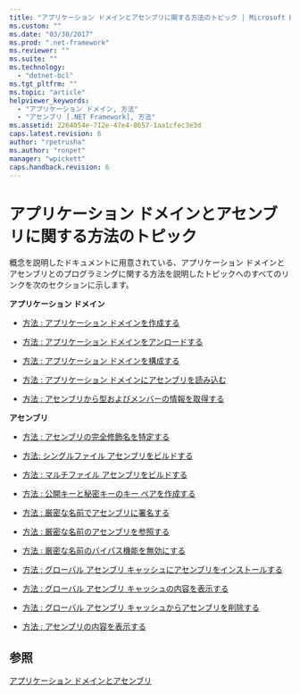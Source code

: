 ```yaml
---
title: "アプリケーション ドメインとアセンブリに関する方法のトピック | Microsoft Docs"
ms.custom: ""
ms.date: "03/30/2017"
ms.prod: ".net-framework"
ms.reviewer: ""
ms.suite: ""
ms.technology: 
  - "dotnet-bcl"
ms.tgt_pltfrm: ""
ms.topic: "article"
helpviewer_keywords: 
  - "アプリケーション ドメイン, 方法"
  - "アセンブリ [.NET Framework], 方法"
ms.assetid: 2264054e-712e-47e4-8657-1aa1cfec3e3d
caps.latest.revision: 6
author: "rpetrusha"
ms.author: "ronpet"
manager: "wpickett"
caps.handback.revision: 6
---
```

# アプリケーション ドメインとアセンブリに関する方法のトピック
概念を説明したドキュメントに用意されている、アプリケーション ドメインとアセンブリとのプログラミングに関する方法を説明したトピックへのすべてのリンクを次のセクションに示します。  
  
 **アプリケーション ドメイン**  
  
-   [方法 : アプリケーション ドメインを作成する](../../../docs/framework/app-domains/how-to-create-an-application-domain.md)  
  
-   [方法 : アプリケーション ドメインをアンロードする](../../../docs/framework/app-domains/how-to-unload-an-application-domain.md)  
  
-   [方法 : アプリケーション ドメインを構成する](../../../docs/framework/app-domains/how-to-configure-an-application-domain.md)  
  
-   [方法 : アプリケーション ドメインにアセンブリを読み込む](../../../docs/framework/app-domains/how-to-load-assemblies-into-an-application-domain.md)  
  
-   [方法 : アセンブリから型およびメンバーの情報を取得する](../../../docs/framework/app-domains/how-to-obtain-type-and-member-information-from-an-assembly.md)  
  
 **アセンブリ**  
  
-   [方法 : アセンブリの完全修飾名を特定する](../../../docs/framework/app-domains/how-to-determine-assembly-fully-qualified-name.md)  
  
-   [方法: シングルファイル アセンブリをビルドする](../../../docs/framework/app-domains/how-to-build-a-single-file-assembly.md)  
  
-   [方法 : マルチファイル アセンブリをビルドする](../../../docs/framework/app-domains/how-to-build-a-multifile-assembly.md)  
  
-   [方法 : 公開キーと秘密キーのキー ペアを作成する](../../../docs/framework/app-domains/how-to-create-a-public-private-key-pair.md)  
  
-   [方法 : 厳密な名前でアセンブリに署名する](../../../docs/framework/app-domains/how-to-sign-an-assembly-with-a-strong-name.md)  
  
-   [方法 : 厳密な名前のアセンブリを参照する](../../../docs/framework/app-domains/how-to-reference-a-strong-named-assembly.md)  
  
-   [方法 : 厳密な名前のバイパス機能を無効にする](../../../docs/framework/app-domains/how-to-disable-the-strong-name-bypass-feature.md)  
  
-   [方法 : グローバル アセンブリ キャッシュにアセンブリをインストールする](../../../docs/framework/app-domains/how-to-install-an-assembly-into-the-gac.md)  
  
-   [方法 : グローバル アセンブリ キャッシュの内容を表示する](../../../docs/framework/app-domains/how-to-view-the-contents-of-the-gac.md)  
  
-   [方法 : グローバル アセンブリ キャッシュからアセンブリを削除する](../../../docs/framework/app-domains/how-to-remove-an-assembly-from-the-gac.md)  
  
-   [方法 : アセンブリの内容を表示する](../../../docs/framework/app-domains/how-to-view-assembly-contents.md)  
  
## 参照  
 [アプリケーション ドメインとアセンブリ](../../../docs/framework/app-domains/index.md)